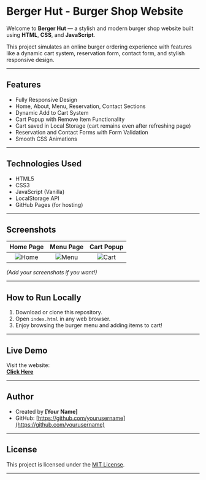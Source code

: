 # Berger Hut - Burger Shop Website

Welcome to **Berger Hut** — a stylish and modern burger shop website built using **HTML**, **CSS**, and **JavaScript**.

This project simulates an online burger ordering experience with features like a dynamic cart system, reservation form, contact form, and stylish responsive design.

---

## Features

- Fully Responsive Design
- Home, About, Menu, Reservation, Contact Sections
- Dynamic Add to Cart System
- Cart Popup with Remove Item Functionality
- Cart saved in Local Storage (cart remains even after refreshing page)
- Reservation and Contact Forms with Form Validation
- Smooth CSS Animations

---

## Technologies Used

- HTML5
- CSS3
- JavaScript (Vanilla)
- LocalStorage API
- GitHub Pages (for hosting)

---

## Screenshots

| Home Page | Menu Page | Cart Popup |
|:---------:|:---------:|:---------:|
| ![Home](screenshots/homepage.png) | ![Menu](screenshots/menu.png) | ![Cart](screenshots/cart.png) |

*(Add your screenshots if you want!)*

---

## How to Run Locally

1. Download or clone this repository.
2. Open `index.html` in any web browser.
3. Enjoy browsing the burger menu and adding items to cart!

---

## Live Demo

Visit the website:  
**[Click Here](https://yourusername.github.io/burger-hut/)**

---

## Author

- Created by **[Your Name]**
- GitHub: [https://github.com/yourusername](https://github.com/yourusername)

---

## License

This project is licensed under the [MIT License](LICENSE).

---

